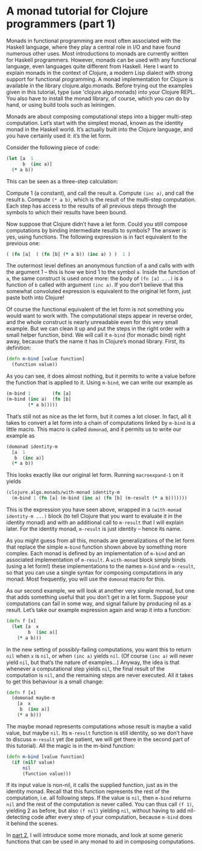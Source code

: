 A monad tutorial for Clojure programmers (part 1)
=================

Monads in functional programming are most often associated with the Haskell language, where they play a central role in I/O and have found numerous other uses. Most introductions to monads are currently written for Haskell programmers. However, monads can be used with any functional language, even languages quite different from Haskell. Here I want to explain monads in the context of Clojure, a modern Lisp dialect with strong support for functional programming. A monad implementation for Clojure is available in the library clojure.algo.monads. Before trying out the examples given in this tutorial, type (use 'clojure.algo.monads) into your Clojure REPL. You also have to install the monad library, of course, which you can do by hand, or using build tools such as leiningen.

Monads are about composing computational steps into a bigger multi-step computation. Let’s start with the simplest monad, known as the identity monad in the Haskell world. It’s actually built into the Clojure language, and you have certainly used it: it’s the let form.

Consider the following piece of code:

```clj
(let [a  1
      b  (inc a)]
  (* a b))
```
This can be seen as a three-step calculation:

Compute 1 (a constant), and call the result a.
Compute ``(inc a)``, and call the result `b`.
Compute ``(* a b)``, which is the result of the multi-step computation.
Each step has access to the results of all previous steps through the symbols to which their results have been bound.

Now suppose that Clojure didn’t have a let form. Could you still compose computations by binding intermediate results to symbols? The answer is yes, using functions. The following expression is in fact equivalent to the previous one:

```clj
( (fn [a]  ( (fn [b] (* a b)) (inc a) ) )  1 )
```
The outermost level defines an anonymous function of a and calls with with the argument 1 – this is how we bind 1 to the symbol ``a``. Inside the function of ``a``, the same construct is used once more: the body of ``(fn [a] ...)`` is a function of ``b`` called with argument ``(inc a)``. If you don’t believe that this somewhat convoluted expression is equivalent to the original let form, just paste both into Clojure!

Of course the functional equivalent of the let form is not something you would want to work with. The computational steps appear in reverse order, and the whole construct is nearly unreadable even for this very small example. But we can clean it up and put the steps in the right order with a small helper function, bind. We will call it ``m-bind`` (for monadic bind) right away, because that’s the name it has in Clojure’s monad library. First, its definition:

```clj
(defn m-bind [value function]
  (function value))
```
As you can see, it does almost nothing, but it permits to write a value before the function that is applied to it. Using ``m-bind``, we can write our example as

```clj
(m-bind 1        (fn [a]
(m-bind (inc a)  (fn [b]
        (* a b)))))
```

That’s still not as nice as the let form, but it comes a lot closer. In fact, all it takes to convert a let form into a chain of computations linked by ``m-bind`` is a little macro. This macro is called ``domonad``, and it permits us to write our example as

```clj
(domonad identity-m
  [a  1
   b  (inc a)]
  (* a b))
```

This looks exactly like our original let form. Running ``macroexpand-1`` on it yields

```clj
(clojure.algo.monads/with-monad identity-m
  (m-bind 1 (fn [a] (m-bind (inc a) (fn [b] (m-result (* a b)))))))
```

This is the expression you have seen above, wrapped in a ``(with-monad identity-m ...)`` block (to tell Clojure that you want to evaluate it in the identity monad) and with an additional call to ``m-result`` that I will explain later. For the identity monad, ``m-result`` is just identity – hence its name.

As you might guess from all this, monads are generalizations of the let form that replace the simple ``m-bind`` function shown above by something more complex. Each monad is defined by an implementation of ``m-bind`` and an associated implementation of ``m-result``. A ``with-monad`` block simply binds (using a let form!) these implementations to the names ``m-bind`` and ``m-result``, so that you can use a single syntax for composing computations in any monad. Most frequently, you will use the ``domonad`` macro for this.

As our second example, we will look at another very simple monad, but one that adds something useful that you don’t get in a let form. Suppose your computations can fail in some way, and signal failure by producing nil as a result. Let’s take our example expression again and wrap it into a function:

```clj
(defn f [x]
  (let [a  x
        b  (inc a)]
    (* a b)))
```

In the new setting of possibly-failing computations, you want this to return ``nil`` when ``x`` is ``nil``, or when ``(inc a)`` yields ``nil``. (Of course ``(inc a)`` will never yield ``nil``, but that’s the nature of examples…) Anyway, the idea is that whenever a computational step yields ``nil``, the final result of the computation is ``nil``, and the remaining steps are never executed. All it takes to get this behaviour is a small change:

```clj
(defn f [x]
  (domonad maybe-m
    [a  x
     b  (inc a)]
    (* a b)))
```

The maybe monad represents computations whose result is maybe a valid value, but maybe ``nil``. Its ``m-result`` function is still identity, so we don’t have to discuss ``m-result`` yet (be patient, we will get there in the second part of this tutorial). All the magic is in the m-bind function:

```clj
(defn m-bind [value function]
  (if (nil? value)
      nil
      (function value)))
```

If its input value is non-nil, it calls the supplied function, just as in the identity monad. Recall that this function represents the rest of the computation, i.e. all following steps. If the value is ``nil``, then ``m-bind`` returns ``nil`` and the rest of the computation is never called. You can thus call ``(f 1)``, yielding 2 as before, but also ``(f nil)`` yielding ``nil``, without having to add nil-detecting code after every step of your computation, because ``m-bind`` does it behind the scenes.

In [part 2](PART2.md), I will introduce some more monads, and look at some generic functions that can be used in any monad to aid in composing computations.
